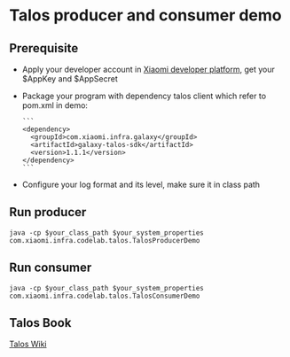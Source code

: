 # Talos producer and consumer demo

## Prerequisite

* Apply your developer account in [Xiaomi developer platform](http://dev.xiaomi.com), get your $AppKey and $AppSecret

* Package your program with dependency talos client which refer to pom.xml in demo:

      ```
      <dependency>
        <groupId>com.xiaomi.infra.galaxy</groupId>
        <artifactId>galaxy-talos-sdk</artifactId>
        <version>1.1.1</version>
      </dependency>
      ```

* Configure your log format and its level, make sure it in class path

## Run producer

    java -cp $your_class_path $your_system_properties com.xiaomi.infra.codelab.talos.TalosProducerDemo

## Run consumer

    java -cp $your_class_path $your_system_properties com.xiaomi.infra.codelab.talos.TalosConsumerDemo

## Talos Book

  [Talos Wiki](http://docs.api.xiaomi.com/talos/index.html)

